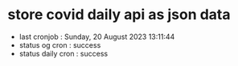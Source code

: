 # store covid daily api as json data

- last cronjob : Sunday, 20 August 2023 13:11:44
- status og cron : success
- status daily cron : success
      
      